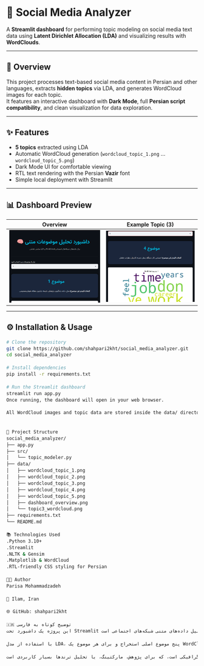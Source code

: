 # 🧠 Social Media Analyzer

A **Streamlit dashboard** for performing topic modeling on social media text data using **Latent Dirichlet Allocation (LDA)** and visualizing results with **WordClouds**.

---

## 🚀 Overview
This project processes text-based social media content in Persian and other languages, extracts **hidden topics** via LDA, and generates WordCloud images for each topic.  
It features an interactive dashboard with **Dark Mode**, full **Persian script compatibility**, and clean visualization for data exploration.

---

## ✨ Features
- **5 topics** extracted using LDA  
- Automatic WordCloud generation (`wordcloud_topic_1.png` ... `wordcloud_topic_5.png`)  
- Dark Mode UI for comfortable viewing  
- RTL text rendering with the Persian **Vazir** font  
- Simple local deployment with Streamlit  

---

## 📊 Dashboard Preview

| **Overview** | **Example Topic (3)** |
|--------------|-----------------------|
| ![Dashboard Overview](data/dashboard_overview.png) | ![Topic 3 WordCloud](data/topic3_wordcloud.png) |

---

## ⚙️ Installation & Usage
```bash
# Clone the repository
git clone https://github.com/shahpari2kht/social_media_analyzer.git
cd social_media_analyzer

# Install dependencies
pip install -r requirements.txt

# Run the Streamlit dashboard
streamlit run app.py
Once running, the dashboard will open in your web browser.

All WordCloud images and topic data are stored inside the data/ directory.


🧩 Project Structure
social_media_analyzer/
├── app.py
├── src/
│   └── topic_modeler.py
├── data/
│   ├── wordcloud_topic_1.png
│   ├── wordcloud_topic_2.png
│   ├── wordcloud_topic_3.png
│   ├── wordcloud_topic_4.png
│   ├── wordcloud_topic_5.png
│   ├── dashboard_overview.png
│   └── topic3_wordcloud.png
├── requirements.txt
└── README.md

📚 Technologies Used
.Python 3.10+
.Streamlit
.NLTK & Gensim
.Matplotlib & WordCloud
.RTL-friendly CSS styling for Persian

👩‍💻 Author
Parisa Mohammadzadeh

📍 Ilam, Iran

🌐 GitHub: shahpari2kht

🇮🇷 توضیح کوتاه به فارسی
این پروژه یک داشبورد تحت Streamlit برای تحلیل داده‌های متنی شبکه‌های اجتماعی است.

با استفاده از مدل LDA، پنج موضوع اصلی استخراج و برای هر موضوع یک WordCloud تولید می‌شود.

ویژگی مهم آن پشتیبانی کامل از زبان فارسی (فونت وزیر، راست‌چین) و نمایش نتایج به صورت گرافیکی است، که برای پژوهش، مارکتینگ، یا تحلیل ترندها بسیار کاربردی است
